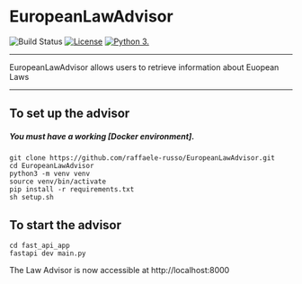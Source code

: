 # EuropeanLawAdvisor


![Build Status](https://github.com/raffaele-russo/EuropeanLawAdvisor/actions/workflows/pylint.yml/badge.svg)
[![License](https://img.shields.io/badge/License-MIT-blue.svg)](https://opensource.org/licenses/MIT)
[![Python 3.](https://img.shields.io/badge/Python%20%7C%203.10-green.svg)](https://shields.io/)

----

EuropeanLawAdvisor allows users to retrieve information about Euopean Laws 

----

## To set up the advisor


##### You must have a working [Docker environment].

```
git clone https://github.com/raffaele-russo/EuropeanLawAdvisor.git
cd EuropeanLawAdvisor
python3 -m venv venv
source venv/bin/activate
pip install -r requirements.txt
sh setup.sh
```

## To start the advisor

```
cd fast_api_app 
fastapi dev main.py
```

The Law Advisor is now accessible at http://localhost:8000